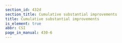 ```yaml
---
section_id: 432d
section_title: Cumulative substantial improvements
title: Cumulative substantial improvements
is_element: true
abbr: CSI
page_in_manual: 430-6
---
```

